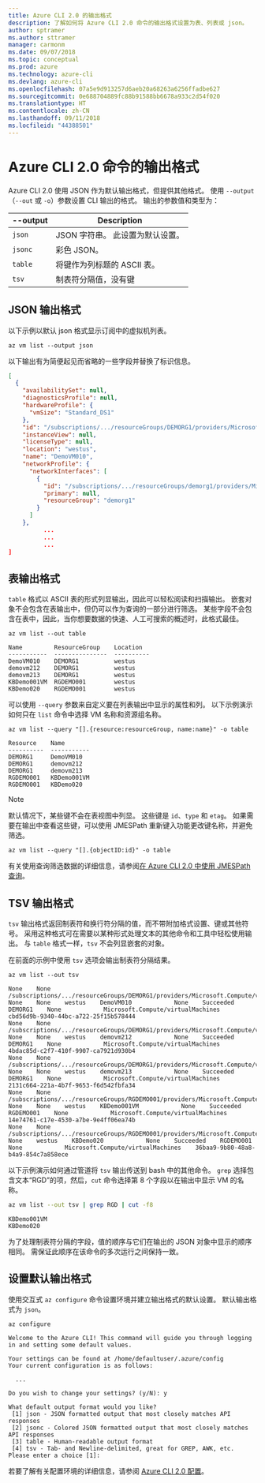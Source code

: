```yaml
---
title: Azure CLI 2.0 的输出格式
description: 了解如何将 Azure CLI 2.0 命令的输出格式设置为表、列表或 json。
author: sptramer
ms.author: sttramer
manager: carmonm
ms.date: 09/07/2018
ms.topic: conceptual
ms.prod: azure
ms.technology: azure-cli
ms.devlang: azure-cli
ms.openlocfilehash: 07a5e9d913257d6aeb20a68263a6256ffadbe627
ms.sourcegitcommit: 0e688704889fc88b91588bb6678a933c2d54f020
ms.translationtype: HT
ms.contentlocale: zh-CN
ms.lasthandoff: 09/11/2018
ms.locfileid: "44388501"
---
```

# <a name="output-formats-for-azure-cli-20-commands"></a>Azure CLI 2.0 命令的输出格式

Azure CLI 2.0 使用 JSON 作为默认输出格式，但提供其他格式。  使用 `--output`（`--out` 或 `-o`）参数设置 CLI 输出的格式。 输出的参数值和类型为：

--output | Description
---------|-------------------------------
`json`   | JSON 字符串。 此设置为默认设置。
`jsonc`  | 彩色 JSON。
`table`  | 将键作为列标题的 ASCII 表。
`tsv`    | 制表符分隔值，没有键

## <a name="json-output-format"></a>JSON 输出格式

以下示例以默认 json 格式显示订阅中的虚拟机列表。

```azurecli-interactive
az vm list --output json
```

以下输出有为简便起见而省略的一些字段并替换了标识信息。

```json
[
  {
    "availabilitySet": null,
    "diagnosticsProfile": null,
    "hardwareProfile": {
      "vmSize": "Standard_DS1"
    },
    "id": "/subscriptions/.../resourceGroups/DEMORG1/providers/Microsoft.Compute/virtualMachines/DemoVM010",
    "instanceView": null,
    "licenseType": null,
    "location": "westus",
    "name": "DemoVM010",
    "networkProfile": {
      "networkInterfaces": [
        {
          "id": "/subscriptions/.../resourceGroups/demorg1/providers/Microsoft.Network/networkInterfaces/DemoVM010VMNic",
          "primary": null,
          "resourceGroup": "demorg1"
        }
      ]
    },
          ...
          ...
          ...
]
```

## <a name="table-output-format"></a>表输出格式

`table` 格式以 ASCII 表的形式列显输出，因此可以轻松阅读和扫描输出。 嵌套对象不会包含在表输出中，但仍可以作为查询的一部分进行筛选。 某些字段不会包含在表中，因此，当你想要数据的快速、人工可搜索的概述时，此格式最佳。

```azurecli-interactive
az vm list --out table
```

```output
Name         ResourceGroup    Location
-----------  ---------------  ----------
DemoVM010    DEMORG1          westus
demovm212    DEMORG1          westus
demovm213    DEMORG1          westus
KBDemo001VM  RGDEMO001        westus
KBDemo020    RGDEMO001        westus
```

可以使用 `--query` 参数来自定义要在列表输出中显示的属性和列。 以下示例演示如何只在 `list` 命令中选择 VM 名称和资源组名称。

```azurecli
az vm list --query "[].{resource:resourceGroup, name:name}" -o table
```

```output
Resource    Name
----------  -----------
DEMORG1     DemoVM010
DEMORG1     demovm212
DEMORG1     demovm213
RGDEMO001   KBDemo001VM
RGDEMO001   KBDemo020
```

> [!NOTE]
> 默认情况下，某些键不会在表视图中列显。 这些键是 `id`、`type` 和 `etag`。 如果需要在输出中查看这些键，可以使用 JMESPath 重新键入功能更改键名称，并避免筛选。
>
> ```azurecli
> az vm list --query "[].{objectID:id}" -o table
> ```

有关使用查询筛选数据的详细信息，请参阅[在 Azure CLI 2.0 中使用 JMESPath 查询](/cli/azure/query-azure-cli)。

## <a name="tsv-output-format"></a>TSV 输出格式

`tsv` 输出格式返回制表符和换行符分隔的值，而不带附加格式设置、键或其他符号。 采用这种格式可在需要以某种形式处理文本的其他命令和工具中轻松使用输出。 与 `table` 格式一样，`tsv` 不会列显嵌套的对象。

在前面的示例中使用 `tsv` 选项会输出制表符分隔结果。

```azurecli-interactive
az vm list --out tsv
```

```output
None    None        /subscriptions/.../resourceGroups/DEMORG1/providers/Microsoft.Compute/virtualMachines/DemoVM010    None    None    westus    DemoVM010            None    Succeeded    DEMORG1    None            Microsoft.Compute/virtualMachines    cbd56d9b-9340-44bc-a722-25f15b578444
None    None        /subscriptions/.../resourceGroups/DEMORG1/providers/Microsoft.Compute/virtualMachines/demovm212    None    None    westus    demovm212            None    Succeeded    DEMORG1    None            Microsoft.Compute/virtualMachines    4bdac85d-c2f7-410f-9907-ca7921d930b4
None    None        /subscriptions/.../resourceGroups/DEMORG1/providers/Microsoft.Compute/virtualMachines/demovm213    None    None    westus    demovm213            None    Succeeded    DEMORG1    None            Microsoft.Compute/virtualMachines    2131c664-221a-4b7f-9653-f6d542fbfa34
None    None        /subscriptions/.../resourceGroups/RGDEMO001/providers/Microsoft.Compute/virtualMachines/KBDemo001VM    None    None    westus    KBDemo001VM            None    Succeeded    RGDEMO001    None            Microsoft.Compute/virtualMachines    14e74761-c17e-4530-a7be-9e4ff06ea74b
None    None        /subscriptions/.../resourceGroups/RGDEMO001/providers/Microsoft.Compute/virtualMachines/KBDemo02None    None    westus    KBDemo020            None    Succeeded    RGDEMO001    None            Microsoft.Compute/virtualMachines    36baa9-9b80-48a8-b4a9-854c7a858ece
```

以下示例演示如何通过管道将 `tsv` 输出传送到 bash 中的其他命令。 `grep` 选择包含文本“RGD”的项，然后，`cut` 命令选择第 8 个字段以在输出中显示 VM 的名称。

```bash
az vm list --out tsv | grep RGD | cut -f8
```

```output
KBDemo001VM
KBDemo020
```

为了处理制表符分隔的字段，值的顺序与它们在输出的 JSON 对象中显示的顺序相同。 需保证此顺序在该命令的多次运行之间保持一致。

## <a name="set-the-default-output-format"></a>设置默认输出格式

使用交互式 `az configure` 命令设置环境并建立输出格式的默认设置。 默认输出格式为 `json`。

```azurecli-interactive
az configure
```

```output
Welcome to the Azure CLI! This command will guide you through logging in and setting some default values.

Your settings can be found at /home/defaultuser/.azure/config
Your current configuration is as follows:

  ...

Do you wish to change your settings? (y/N): y

What default output format would you like?
 [1] json - JSON formatted output that most closely matches API responses
 [2] jsonc - Colored JSON formatted output that most closely matches API responses
 [3] table - Human-readable output format
 [4] tsv - Tab- and Newline-delimited, great for GREP, AWK, etc.
Please enter a choice [1]:
```

若要了解有关配置环境的详细信息，请参阅 [Azure CLI 2.0 配置](/cli/azure/azure-cli-configuration)。